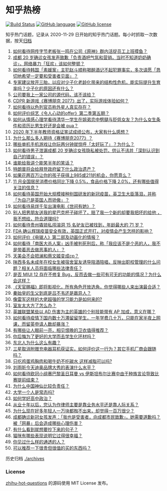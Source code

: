 # 知乎热榜
[![Build Status](https://github.com/ToWeLong/zhihu-hot-questions/workflows/CI/badge.svg)](https://github.com/ToWeLong/zhihu-hot-questions/actions)
[![GitHub language](https://img.shields.io/badge/language-golang-orange.svg)](https://golang.org/)
[![GitHub license](https://img.shields.io/github/license/ToWeLong/zhihu-hot-questions)](https://github.com/ToWeLong/zhihu-hot-questions/blob/main/LICENSE)

知乎热门话题，记录从 2020-11-29 日开始的知乎热门话题。每小时抓取一次数据，按天[归档](./archives)

<!-- BEGIN -->

1. [如何看待网传字节老板张一鸣在公司《原神》群内活捉员工上班摸鱼？](https://www.zhihu.com/question/434062594)
1. [成都 20 岁确诊女孩发声致歉「负责酒吧气氛和营销，当时不知道奶奶确诊」，网络暴力「狂欢」该如何整顿？](https://www.zhihu.com/question/434001993)
1. [如何看待韩国「素媛案」主犯赵斗顺称喝醉酒记不起犯罪事实，多次请愿「恳切地希望一定要和受害者见面」？](https://www.zhihu.com/question/434005940)
1. [专家建议放开三胎，以应对少子化老龄化带来的结构性危机，能实际提升生育率吗？少子化的原因还有什么？](https://www.zhihu.com/question/434034776)
1. [公司要我上一家公司的源代码，该不该给？](https://www.zhihu.com/question/425249943)
1. [CDPR 新游戏《赛博朋克 2077》出了，实际游戏体验如何？](https://www.zhihu.com/question/434076958)
1. [如何看待以色列官员称外星人真实存在？](https://www.zhihu.com/question/433978913)
1. [如何评价综艺《令人心动的offer》第二季第五期？](https://www.zhihu.com/question/434086284)
1. [如何从情感心理学看待清华一学生在姐弟恋中劈腿与贬低女友？为什么女生条件和资历比男生好还是会被 pua？](https://www.zhihu.com/question/434041754)
1. [2020 年下半年教师资格证笔试成绩公布，大家有什么感想？](https://www.zhihu.com/question/433850699)
1. [为什么那么多人期待《赛博朋克2077》？](https://www.zhihu.com/question/433620637)
1. [哪些单机手机游戏让你玩两分钟就惊呼「太好玩了」？为什么？](https://www.zhihu.com/question/25984324)
1. [如何看待男子泄漏成都 20 岁确诊女孩隐私被处罚，供认不讳并「深刻认识到自己的错误」？](https://www.zhihu.com/question/434034164)
1. [谁能给我讲个能笑半年的笑话？](https://www.zhihu.com/question/395196942)
1. [特朗普将会给拜登政府留下什么政治遗产？](https://www.zhihu.com/question/433995461)
1. [如果花两百万让你的孩子获得上985或211的机会，你愿意么？](https://www.zhihu.com/question/405812247)
1. [11 月全国居民消费价格同比下降 0.5%，食品价格下降 2.0%，还有哪些值得关注的信息？](https://www.zhihu.com/question/433997080)
1. [如何看待英国开始大规模接种别国研发的新冠疫苗，英卫生大臣落泪，并称「为自己是英国人而骄傲」？](https://www.zhihu.com/question/434038297)
1. [如何看待易烊千玺出演电影《世间有她》？](https://www.zhihu.com/question/434000573)
1. [别人把男朋友送我的星巴克杯子碰坏了，赔了我一个新的却要我把坏的给他 ，我不想给，符合道理吗?](https://www.zhihu.com/question/433621924)
1. [如何看待贵州撬锁私闯溶洞 15 名驴友已被找到，年龄最大的 71 岁？](https://www.zhihu.com/question/433852497)
1. [FDA 确认辉瑞疫苗安全有效，英国正式开打，对疫情会产生怎样的影响？](https://www.zhihu.com/question/433964956)
1. [如何评价《电锯人》第二部及动画化的情报？](https://www.zhihu.com/question/434057058)
1. [如何看待「南医大杀人案」凶手被判死刑后，称「我应该不是个恶的人，我不是带着恶去做恶事的人」？](https://www.zhihu.com/question/434062209)
1. [天美会不会把澜和蔡文姬变成cp？](https://www.zhihu.com/question/432189050)
1. [陕西多名未成年在校女生被宿舍室友诱导陪酒陪唱，反映出职校管理的什么问题？相关人员将面临哪些法律责任？](https://www.zhihu.com/question/433961571)
1. [是否 MIUI 12 存在不修复 Bug，反而去做一些可有可无的功能的情况？为什么会这样？](https://www.zhihu.com/question/433375445)
1. [《天官赐福》即将影视化，所有角色开放选角，你觉得哪些人来出演最合适？](https://www.zhihu.com/question/434020691)
1. [秦始皇的生父到底是吕不韦还是嬴异人？](https://www.zhihu.com/question/23559511)
1. [像雷军这样的大佬超强的学习能力是如何来的?](https://www.zhihu.com/question/432062587)
1. [室友太大方了怎么办？](https://www.zhihu.com/question/430141321)
1. [英雄联盟某些以 AD 伤害为主的英雄的个别技能带有 AP 加成，意义在哪？](https://www.zhihu.com/question/265527395)
1. [如何看待疫情下国内数十万滞留留学生，一年学费几十万，只能在家半夜上网课，而留英申请人数却暴涨？](https://www.zhihu.com/question/433997393)
1. [有哪些让人眼前一亮，相见恨晚的卫衣值得推荐？](https://www.zhihu.com/question/371546377)
1. [你后悔为了更好的大学而去学生化环材吗？](https://www.zhihu.com/question/427513301)
1. [东北人为什么这么有趣？](https://www.zhihu.com/question/428347449)
1. [三星取消附赠充电器耳机获证实，如何评价这一行为？其它手机厂商会跟随吗？](https://www.zhihu.com/question/434042720)
1. [只吃鸡蛋鸡胸肉和喝牛奶不吃碳水 这样减脂可以吗?](https://www.zhihu.com/question/419594552)
1. [刘雨昕今天迪奥品牌大秀的表演什么水平？](https://www.zhihu.com/question/433961673)
1. [如何看待欧冠小组赛巴黎圣日耳曼 vs 伊斯坦布尔比赛中由于种族言论导致比赛提前结束？](https://www.zhihu.com/question/433985342)
1. [为什么中国神仙比较负责任？](https://www.zhihu.com/question/433060839)
1. [大学一个人是常态吗?](https://www.zhihu.com/question/432907410)
1. [如何学好高中政治？](https://www.zhihu.com/question/20167990)
1. [从业十年以后，您认为作律师主要是靠业务水平还是靠人际关系？](https://www.zhihu.com/question/431546171)
1. [为什么现在好多年轻人一万块都掏不出来，却觉得一百万很少？](https://www.zhihu.com/question/433621605)
1. [成都确诊新冠女孩发声：「我也是受害者，向成都市民致歉」，她需要道歉吗？被「网暴」后会造成哪些心理伤害？](https://www.zhihu.com/question/434008740)
1. [有什么看到就想要抄下来的句子？](https://www.zhihu.com/question/373908718)
1. [猫咪有哪些表现说明它过得很幸福？](https://www.zhihu.com/question/422249611)
1. [你见过什么样的通透的人？](https://www.zhihu.com/question/321888782)
1. [可以推荐一下很贵但很值的买的东西吗？](https://www.zhihu.com/question/268153800)

<!-- END -->

历史归档 [./archives](./archives)


### License
[zhihu-hot-questions](https://github.com/towelong/zhihu-hot-questions) 的源码使用 MIT License 发布。